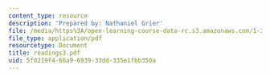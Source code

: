 ```yaml
---
content_type: resource
description: 'Prepared by: Nathaniel Grier'
file: /media/https%3A/open-learning-course-data-rc.s3.amazonaws.com/1-224j-carrier-systems-fall-2003/5f0219f466a9693933dd335e1fbb350a_readings3.pdf
file_type: application/pdf
resourcetype: Document
title: readings3.pdf
uid: 5f0219f4-66a9-6939-33dd-335e1fbb350a
---
```

